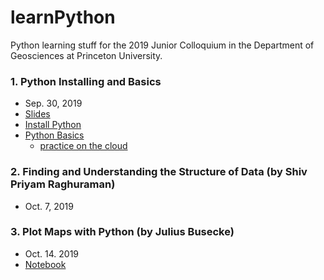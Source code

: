 # learnPython
Python learning stuff for the 2019 Junior Colloquium in the Department of Geosciences at Princeton University.

### 1. Python Installing and Basics
* Sep. 30, 2019
* [Slides](https://docs.google.com/presentation/d/1ug_xLaLQs1eXZPw54llCSflbR3_6Sv7Pp-Ud-MvyPmk/edit?usp=sharing)
* [Install Python](./install_python.md)
* [Python Basics](https://nbviewer.jupyter.org/github/wy2136/learnPython/blob/master/python_basics.ipynb)
    * [practice on the cloud](https://colab.research.google.com/drive/1BKXWN5I6yLK0ifjvWG5wZPrWgTdpEzA_)

### 2. Finding and Understanding the Structure of Data (by Shiv Priyam Raghuraman)
* Oct. 7, 2019

### 3. Plot Maps with Python (by Julius Busecke)
* Oct. 14. 2019
* [Notebook](https://mybinder.org/v2/gh/jbusecke/teaching/master?filepath=notebooks%2FTutorial_plotting_maps.ipynb)
